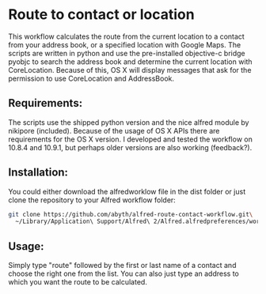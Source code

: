 # Route to contact or location
This workflow calculates the route from the current location to a contact from your address book, or a specified location with Google Maps. The scripts are written in python and use the pre-installed objective-c bridge pyobjc to search the address book and determine the current location with CoreLocation. Because of this, OS X will display messages that ask for the permission to use CoreLocation and AddressBook.
 
## Requirements:
The scripts use the shipped python version and the nice alfred module by nikipore (included). Because of the usage of OS X APIs there are requirements for the OS X version. I developed and tested the workflow on 10.8.4 and 10.9.1, but perhaps older versions are also working (feedback?).
 
## Installation:
You could either download the alfredworklow file in the dist folder or just clone the repository to your Alfred workflow folder:

```bash
git clone https://github.com/abyth/alfred-route-contact-workflow.git\
  ~/Library/Application\ Support/Alfred\ 2/Alfred.alfredpreferences/workflows/
```

## Usage:
Simply type "route" followed by the first or last name of a contact and choose the right one from the list. You can also just type an address to which you want the route to be calculated.
